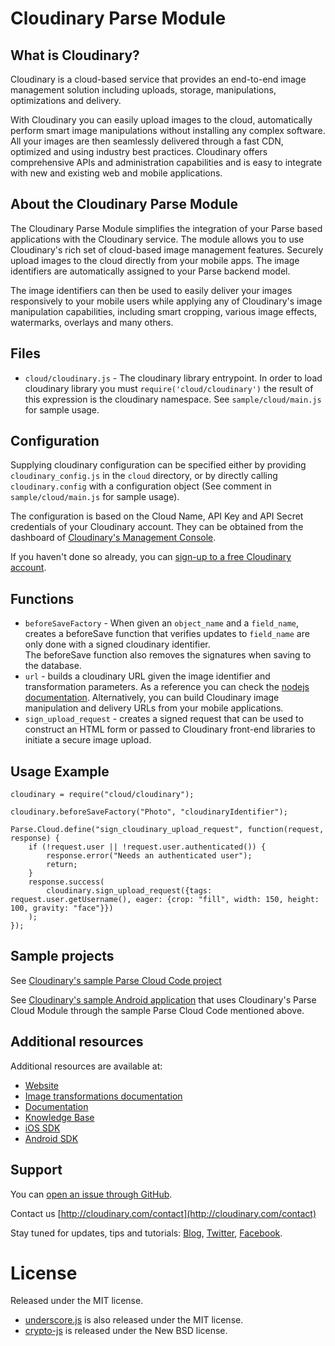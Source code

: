 # Cloudinary Parse Module

## What is Cloudinary?

Cloudinary is a cloud-based service that provides an end-to-end image management solution including uploads, storage, manipulations, optimizations and delivery.

With Cloudinary you can easily upload images to the cloud, automatically perform smart image manipulations without installing any complex software. 
All your images are then seamlessly delivered through a fast CDN, optimized and using industry best practices. 
Cloudinary offers comprehensive APIs and administration capabilities and is easy to integrate with new and existing web and mobile applications.

## About the Cloudinary Parse Module

The Cloudinary Parse Module simplifies the integration of your Parse based applications with the Cloudinary service. The module allows you to use Cloudinary's rich set of cloud-based image management features. Securely upload images to the cloud directly from your mobile apps. The image identifiers are automatically assigned to your Parse backend model. 

The image identifiers can then be used to easily deliver your images responsively to your mobile users while applying any of Cloudinary's image manipulation capabilities, including smart cropping, various image effects, watermarks, overlays and many others.


## Files

* `cloud/cloudinary.js` - The cloudinary library entrypoint. In order to load cloudinary library you must `require('cloud/cloudinary')` the result of this expression is the cloudinary namespace. See `sample/cloud/main.js` for sample usage.

## Configuration

Supplying cloudinary configuration can be specified either by providing `cloudinary_config.js` in the `cloud` directory, or by directly calling `cloudinary.config` with a configuration object (See comment in `sample/cloud/main.js` for sample usage). 

The configuration is based on the Cloud Name, API Key and API Secret credentials of your Cloudinary account. They can be obtained from the dashboard of [Cloudinary's Management Console](https://cloudinary.com/console).

If you haven't done so already, you can [sign-up to a free Cloudinary account](https://cloudinary.com/users/register/free).

## Functions

  * `beforeSaveFactory` - When given an `object_name` and a `field_name`, creates a beforeSave function that verifies updates to `field_name` are only done with a signed cloudinary identifier.   
     The beforeSave function also removes the signatures when saving to the database.
  * `url` - builds a cloudinary URL given the image identifier and transformation parameters. As a reference you can check the [nodejs documentation](http://cloudinary.com/documentation/node_image_manipulation). Alternatively, you can build Cloudinary image manipulation and delivery URLs from your mobile applications.
  * `sign_upload_request` - creates a signed request that can be used to construct an HTML form or passed to Cloudinary front-end libraries to initiate a secure image upload.

## Usage Example

````
cloudinary = require("cloud/cloudinary");

cloudinary.beforeSaveFactory("Photo", "cloudinaryIdentifier");

Parse.Cloud.define("sign_cloudinary_upload_request", function(request, response) {
    if (!request.user || !request.user.authenticated()) {
        response.error("Needs an authenticated user");
        return;
    }
    response.success(
        cloudinary.sign_upload_request({tags: request.user.getUsername(), eager: {crop: "fill", width: 150, height: 100, gravity: "face"}})
    );
});

````

## Sample projects

See [Cloudinary's sample Parse Cloud Code project](https://github.com/cloudinary/cloudinary_parse/tree/master/sample)

See [Cloudinary's sample Android application](https://github.com/cloudinary/cloudinary_android_parse_sample) that uses Cloudinary's Parse Cloud Module through the sample Parse Cloud Code mentioned above.

## Additional resources

Additional resources are available at:

* [Website](http://cloudinary.com)
* [Image transformations documentation](http://cloudinary.com/documentation/image_transformations)
* [Documentation](http://cloudinary.com/documentation)
* [Knowledge Base](http://support.cloudinary.com/forums)
* [iOS SDK](https://github.com/cloudinary/cloudinary_ios)
* [Android SDK](https://github.com/cloudinary/cloudinary_android)

## Support

You can [open an issue through GitHub](https://github.com/cloudinary/cloudinary_parse/issues).

Contact us [http://cloudinary.com/contact](http://cloudinary.com/contact)

Stay tuned for updates, tips and tutorials: [Blog](http://cloudinary.com/blog), [Twitter](https://twitter.com/cloudinary), [Facebook](http://www.facebook.com/Cloudinary).


# License
Released under the MIT license.

* [underscore.js](http://underscorejs.org/) is also released under the MIT license.
* [crypto-js](https://code.google.com/p/crypto-js/) is released under the New BSD license.

